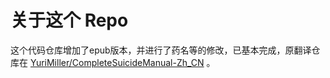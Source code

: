 # 关于这个 Repo
这个代码仓库增加了epub版本，并进行了药名等的修改，已基本完成，原翻译仓库在 [YuriMiller/CompleteSuicideManual-Zh_CN](https://github.com/YuriMiller/CompleteSuicideManual-Zh_CN) 。
